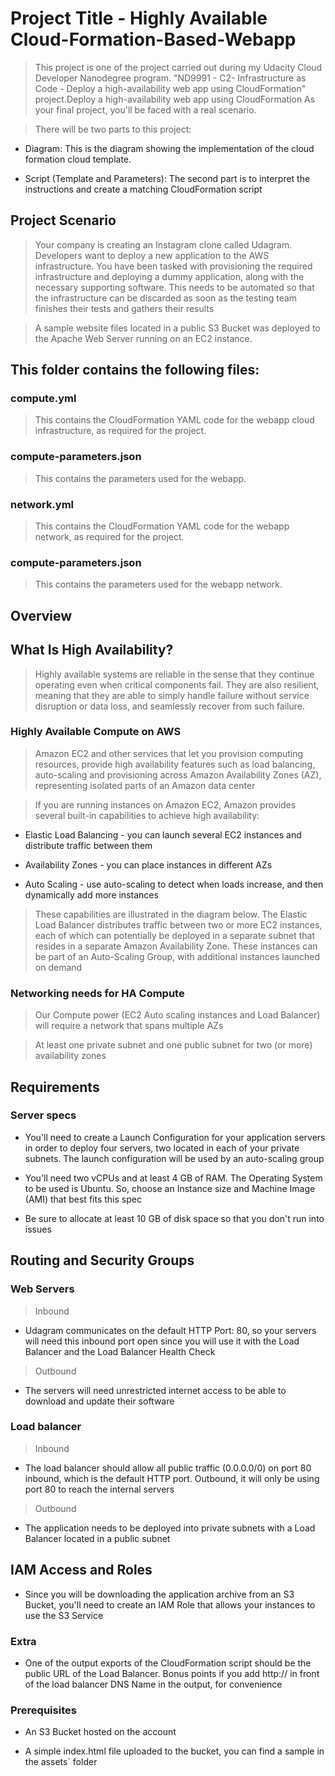 # Project Title - Highly Available Cloud-Formation-Based-Webapp

> This project is one of the project carried out during my Udacity Cloud Developer Nanodegree program. "ND9991 - C2- Infrastructure as Code - Deploy a high-availability web app using CloudFormation" project.Deploy a high-availability web app using CloudFormation
As your final project, you'll be faced with a real scenario.

> There will be two parts to this project:

- Diagram: This is the diagram showing the implementation of the cloud formation cloud template. 

-  Script (Template and Parameters): The second part is to interpret the instructions and create a matching CloudFormation script


## Project Scenario
> Your company is creating an Instagram clone called Udagram. Developers want to deploy a new application to the AWS infrastructure. You have been tasked with provisioning the required infrastructure and deploying a dummy application, along with the necessary supporting software. This needs to be automated so that the infrastructure can be discarded as soon as the testing team finishes their tests and gathers their results

> A sample website files located in a public S3 Bucket was deployed to the Apache Web Server running on an EC2 instance. 

## This folder contains the following files:

### compute.yml

> This contains the CloudFormation YAML code for the webapp cloud infrastructure, as required for the project.

### compute-parameters.json

> This contains the parameters used for the webapp.

### network.yml

> This contains the CloudFormation YAML code for the webapp network, as required for the project.

### compute-parameters.json

> This contains the parameters used for the webapp network.

## Overview

## What Is High Availability?
> Highly available systems are reliable in the sense that they continue operating even when critical components fail. They are also resilient, meaning that they are able to simply handle failure without service disruption or data loss, and seamlessly recover from such failure.

### Highly Available Compute on AWS
> Amazon EC2 and other services that let you provision computing resources, provide high availability features such as load balancing, auto-scaling and provisioning across Amazon Availability Zones (AZ), representing isolated parts of an Amazon data center

> If you are running instances on Amazon EC2, Amazon provides several built-in capabilities to achieve high availability:

- Elastic Load Balancing - you can launch several EC2 instances and distribute traffic between them

- Availability Zones - you can place instances in different AZs

- Auto Scaling - use auto-scaling to detect when loads increase, and then dynamically add more instances

> These capabilities are illustrated in the diagram below. The Elastic Load Balancer distributes traffic between two or more EC2 instances, each of which can potentially be deployed in a separate subnet that resides in a separate Amazon Availability Zone. These instances can be part of an Auto-Scaling Group, with additional instances launched on demand

### Networking needs for HA Compute
> Our Compute power (EC2 Auto scaling instances and Load Balancer) will require a network that spans multiple AZs

> At least one private subnet and one public subnet for two (or more) availability zones


## Requirements
### Server specs
- You'll need to create a Launch Configuration for your application servers in order to deploy four servers, two located in each of your private subnets. The launch configuration will be used by an auto-scaling group

- You'll need two vCPUs and at least 4 GB of RAM. The Operating System to be used is Ubuntu. So, choose an Instance size and Machine Image (AMI) that best fits this spec

- Be sure to allocate at least 10 GB of disk space so that you don't run into issues

## Routing and Security Groups
### Web Servers
> Inbound

- Udagram communicates on the default HTTP Port: 80, so your servers will need this inbound port open since you will use it with the Load Balancer and the Load Balancer Health Check

> Outbound

- The servers will need unrestricted internet access to be able to download and update their software

### Load balancer
> Inbound

- The load balancer should allow all public traffic (0.0.0.0/0) on port 80 inbound, which is the default HTTP port. Outbound, it will only be using port 80 to reach the internal servers

> Outbound

- The application needs to be deployed into private subnets with a Load Balancer located in a public subnet

## IAM Access and Roles
- Since you will be downloading the application archive from an S3 Bucket, you'll need to create an IAM Role that allows your instances to use the S3 Service

### Extra
- One of the output exports of the CloudFormation script should be the public URL of the Load Balancer. Bonus points if you add http:// in front of the load balancer DNS Name in the output, for convenience

### Prerequisites
- An S3 Bucket hosted on the account

- A simple index.html file uploaded to the bucket, you can find a sample in the assets` folder
